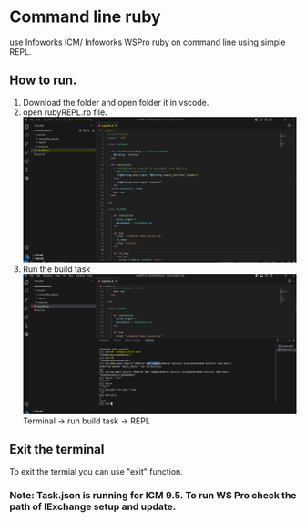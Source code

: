 # Command line ruby
use Infoworks ICM/ Infoworks WSPro ruby on command line using simple REPL.
## How to run.
1) Download the folder and open folder it in vscode.
2) open rubyREPL.rb file.
   ![2](2.PNG)
4) Run the build task
   ![3](3.PNG)
  Terminal -> run build task -> REPL
## Exit the terminal
To exit the termial you can use "exit" function.

### Note: Task.json is running for ICM 9.5. To run WS Pro check the path of IExchange setup and update.
